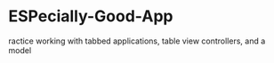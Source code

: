 # ESPecially-Good-App
ractice working with tabbed applications, table view controllers, and a model
